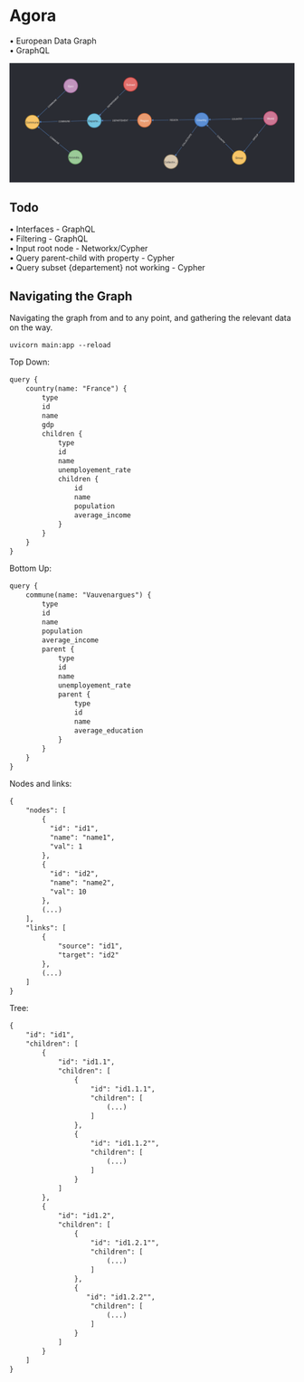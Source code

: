 # Agora
• European Data Graph <br>
• GraphQL <br>


![Alt text](/images/schema.png?raw=true "Schema")

## Todo
• Interfaces - GraphQL <br>
• Filtering - GraphQL <br>
• Input root node - Networkx/Cypher <br>
• Query parent-child with property - Cypher <br>
• Query subset {departement} not working - Cypher <br>

## Navigating the Graph
Navigating the graph from and to any point, and gathering the relevant data on the way.


```
uvicorn main:app --reload
```

Top Down:
```
query {
    country(name: "France") {
        type
        id
        name
        gdp
        children {
            type
            id
            name
            unemployement_rate
            children {
                id
                name
                population
                average_income
            }
        }
    }
}
```

Bottom Up:
```
query {
    commune(name: "Vauvenargues") {
        type
        id
        name
        population
        average_income
        parent {
            type
            id
            name
            unemployement_rate
            parent {
                type
                id
                name
                average_education
            }
        }
    }
}
```

Nodes and links:
```
{
    "nodes": [ 
        { 
          "id": "id1",
          "name": "name1",
          "val": 1 
        },
        { 
          "id": "id2",
          "name": "name2",
          "val": 10 
        },
        (...)
    ],
    "links": [
        {
            "source": "id1",
            "target": "id2"
        },
        (...)
    ]
}
```

Tree:
```
{
    "id": "id1",
    "children": [
        {
            "id": "id1.1",
            "children": [
                {
                    "id": "id1.1.1",
                    "children": [
                        (...)
                    ]
                },
                {
                    "id": "id1.1.2"",
                    "children": [
                        (...)
                    ]
                }
            ]
        },
        {
            "id": "id1.2",
            "children": [
                {
                    "id": "id1.2.1"",
                    "children": [
                        (...)
                    ]
                },
                {
                   "id": "id1.2.2"",
                    "children": [
                        (...)
                    ]
                }
            ]
        }
    ]
}
```
